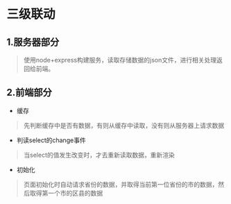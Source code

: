 # 三级联动
## 1.服务器部分 
> 使用node+express构建服务，读取存储数据的json文件，进行相关处理返回给前端。
## 2.前端部分  
+ 缓存  
> 先判断缓存中是否有数据，有则从缓存中读取，没有则从服务器上请求数据  
+ 判读select的change事件  
> 当select的值发生改变时，才去重新读取数据，重新渲染  
+ 初始化  
> 页面初始化时自动请求省份的数据，并取得当前第一位省份的市的数据，然后取得第一个市的区县的数据
